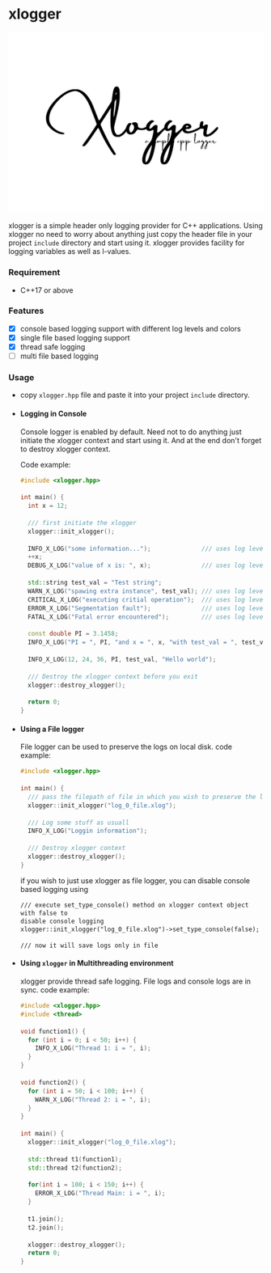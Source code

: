 # xlogger


![xlogger](assets/xlogger_1_.svg?raw=true "xlogger")

xlogger is a simple header only logging provider for C++ applications. Using
xlogger no need to worry about anything just copy the header file in your
project `include` directory and start using it. xlogger provides facility for
logging variables as well as l-values.

### Requirement
- C++17 or above

### Features
- [x] console based logging support with different log levels and colors
- [x] single file based logging support
- [x] thread safe logging
- [ ] multi file based logging

### Usage
- copy `xlogger.hpp` file and paste it into your project `include` directory.

- #### Logging in Console
  Console logger is enabled by default. Need not to do anything just initiate
  the xlogger context and start using it. And at the end don't forget to
  destroy xlogger context.

  Code example:
  ```C++
  #include <xlogger.hpp>

  int main() {
    int x = 12;

    /// first initiate the xlogger
    xlogger::init_xlogger();

    INFO_X_LOG("some information...");              /// uses log level INFO
    ++x;
    DEBUG_X_LOG("value of x is: ", x);              /// uses log level DEBUG

    std::string test_val = "Test string";
    WARN_X_LOG("spawing extra instance", test_val); /// uses log level WARN
    CRITICAL_X_LOG("executing critial operation");  /// uses log level CRITICAL
    ERROR_X_LOG("Segmentation fault");              /// uses log level ERROR
    FATAL_X_LOG("Fatal error encountered");         /// uses log level FATAL

    const double PI = 3.1458;
    INFO_X_LOG("PI = ", PI, "and x = ", x, "with test_val = ", test_val);

    INFO_X_LOG(12, 24, 36, PI, test_val, "Hello world");

    /// Destroy the xlogger context before you exit
    xlogger::destroy_xlogger();

    return 0;
  }
  ```

- #### Using a File logger
  File logger can be used to preserve the logs on local disk.
  code example:

  ```C++
  #include <xlogger.hpp>

  int main() {
    /// pass the filepath of file in which you wish to preserve the logs.
    xlogger::init_xlogger("log_0_file.xlog");

    /// Log some stuff as usuall
    INFO_X_LOG("Loggin information");
  
    /// Destroy xlogger context
    xlogger::destroy_xlogger();
  }
  ```

  if you wish to just use xlogger as file logger, you can disable console based
  logging using

  ```
  /// execute set_type_console() method on xlogger context object with false to
  disable console logging
  xlogger::init_xlogger("log_0_file.xlog")->set_type_console(false);

  /// now it will save logs only in file
  ```

- #### Using `xlogger` in Multithreading environment
  xlogger provide thread safe logging. File logs and console logs are in sync.
  code example:

  ```C++
  #include <xlogger.hpp>
  #include <thread>

  void function1() {
    for (int i = 0; i < 50; i++) {
      INFO_X_LOG("Thread 1: i = ", i);
    }
  }

  void function2() {
    for (int i = 50; i < 100; i++) {
      WARN_X_LOG("Thread 2: i = ", i);
    }
  }

  int main() {
    xlogger::init_xlogger("log_0_file.xlog");

    std::thread t1(function1);
    std::thread t2(function2);

    for(int i = 100; i < 150; i++) {
      ERROR_X_LOG("Thread Main: i = ", i);
    }

    t1.join();
    t2.join();

    xlogger::destroy_xlogger();
    return 0;
  }
  ```
